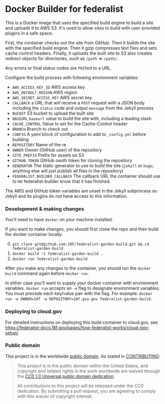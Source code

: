 # Docker Builder for federalist

This is a Docker image that uses the specified build engine to build a site and uploads it to AWS S3. It's used to allow sites to build with user-provided plugins in a safe space.

First, the container checks out the site from GitHub. Then it builds the site with the specified build engine. Then it gzip compresses text files and sets cache control headers. Finally, it uploads the built site to S3 also creates redirect objects for directories, such as `/path` => `/path/`.

Any errors or final status codes are `POST`ed to a URL.

Configure the build process with following environment variables:

- `AWS_ACCESS_KEY_ID` AWS access key
- `AWS_DEFAULT_REGION` AWS region
- `AWS_SECRET_ACCESS_KEY` AWS secret key
- `CALLBACK` a URL that will receive a `POST` request with a JSON body including the `status` code and output `message` from the Jekyll process
- `BUCKET` S3 bucket to upload the built site
- `BASEURL` `baseurl` value to build the site with, including a leading slash
- `CACHE_CONTROL` Value to set for the Cache-Control header
- `BRANCH` Branch to check out
- `CONFIG` A yaml block of configuration to add to `_config.yml` before building
- `REPOSITORY` Name of the re
- `OWNER` Owner (GitHub user) of the repository
- `SITE_PREFIX` Prefix for assets on S3
- `GITHUB_TOKEN` GitHub oauth token for cloning the repository
- `GENERATOR` The static generator to use to build the site (`jekyll` or `hugo`; anything else will just publish all files in the repository)
- `FEDERALIST_BUILDER_CALLBACK` The callback URL the container should use to let federalist-builder know that it has finished.

The AWS and GitHub token variables are unset in the Jekyll subprocess so Jekyll and its plugins do not have access to this information.

### Development & making changes

You'll need to have `docker` on your machine installed.

If you want to make changes, you should first clone the repo and then build the docker container locally.

0. `git clone git@github.com:18F/federalist-garden-build.git && cd federalist-garden-build`
0. `docker build -t federalist-garden-build .`
0. `docker run federalist-garden-build`

After you make any changes to the container, you should run the `docker build` command again before `docker run`.

In either case you'll want to supply your docker container with environment variables. `docker run` accepts an `-e` flag to designate environment variables. You must precede each key/value pair with the flag. For example:
`docker run -e OWNER=18f -e REPOSITORY=18f.gsa.gov federalist-garden-build`.

### Deploying to cloud.gov

For detailed instructions on deploying this build container to cloud.gov, see https://federalist-docs.18f.gov/pages/how-federalist-works/cloud-gov-setup/.

### Public domain

This project is in the worldwide [public domain](LICENSE.md). As stated in [CONTRIBUTING](CONTRIBUTING.md):

> This project is in the public domain within the United States, and copyright and related rights in the work worldwide are waived through the [CC0 1.0 Universal public domain dedication](https://creativecommons.org/publicdomain/zero/1.0/).
>
> All contributions to this project will be released under the CC0 dedication. By submitting a pull request, you are agreeing to comply with this waiver of copyright interest.
